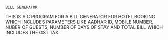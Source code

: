                                                                                      BILL GENERATOR
THIS IS A C PROGRAM FOR A  BILL GENERATOR FOR HOTEL BOOKING WHICH INCLUDES PARAMETERS LIKE AADHAR ID, MOBILE NUMBER, NUBER OF GUESTS, NUMBER OF DAYS OF STAY AND TOTAL BILL WHICH INCLUDES THE GST TAX.
